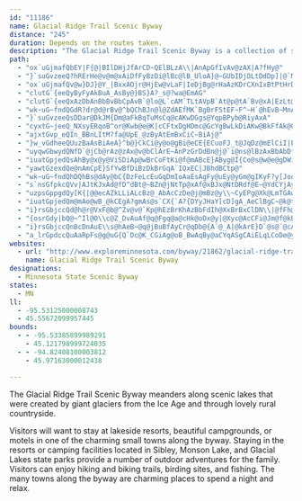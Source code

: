 ```yaml
---
id: "11186"
name: Glacial Ridge Trail Scenic Byway
distance: "245"
duration: Depends on the routes taken.
description: "The Glacial Ridge Trail Scenic Byway is a collection of state and county highways that pass through Alexandria, Glanwood, Sauk Centre, Starbuck, New London, Spicer, and Willmar in Southwest Minnesota."
path:
  - "ox`uGjmafQbEY|F{@|BIlDHjJfArCD~QElBLzA\\|AnApGfIvAv@zAX|A?fHy@"
  - "}`suGvzeeQ?hRErHe@v@m@xAiDfFyBzDi@lBc@lB_UloA}@~GUbIDjDLtDdDp]|@`MNtDd@pHl@hFp@pDl@`ChAdDrChF`C`DdDjCfB`AtPlH~TxKrDxB|CdCvFzGbWda@jFbGxEfDrFjBfDf@|APfQXrMpBhFlCbDlCfObOrDrErCtE~AxDdBrFpAlFjDfVxHjk@x@fJTtLDrKeApdANt`@B|j@B`CLjCn@tG|@lF~BfJ|DjM~BfMf@pETbKJv{@?bn@EfQhOJhVEn^Zlm@N`oA]vgADvHEhHJjCKfaAJ^K"
  - "ox`uGjmafQv@w}DJ}@Y_|BxxAOjr@HjEw@vLaF|IeDjBg@rHaAzKDrCXnIxBtPtHrD~@xAXfFR|qBQO}n@]_nCVy@`@_@lNF~AiLbAaKrEoh@N}CCgBiEiRs@gB{DeEuEiGwHgNi@g@_AOsvAKE_y@LkATu@h@e@`@EdPGfCKfD]hABxAXbF?bAw@NaCEau@\\uAl@q@v@MjMFnVSr@S\\k@TmAEw]T_aAHqBNcAd@yAhAyA"
  - "clutG`{eeQyByFyAkBuA_AsBy@}BS}A?_s@?wa@EmAG"
  - "clutG`{eeQxAzDbAnBbBvBbCpAvB`@lo@L`cAM`TLtAVpB`At@p@tA`Bv@xA|EzLt@jA|A~AdAl@bCz@|CJb|@GbBPrBn@|AjAtAzArBpEt@zEFlADbQXpCX~AZlArBlEfC~BxAp@dARrBF`nAYv|@PnAIvDy@|RiHzBc@pC?~CZlRbHxBj@nWJzSE|v@DhAFv@Rb@XdBfB`AgAjAy@rA_@~QJnJGx@Qz@YlBsBh@eAl@{BRqCFaEOgP?qWD}}Ba[?{@?kEq@wHd@gLiCwEOoAY}@k@USM[nBgp@FgDKgoAGwbCJyCl@eAh@StNDKeASmGN{HNsAnBgENmBAazAHu@Tq@X]XMvCB`@Ov@oAhAeDZ[d@c@fDMTG^WRYNs@D}BAe_@IsX_@}AqAiAeAwAe@eA]{Ai@yIOoEHq@j@eBRUrBwAl@m@j@{AFk@Qwg@lyAB_@i_AfGHn{CIngBk@~w@c@~@Qb@S~AsBb@_@zJ_F`J_EhAs@rAuAxBsFt@_AbAs@v@_@pB_@bCK`C?j@FhMfGdBjA|BrBn@~@^pAV`Bj@lHN~ENhK@hR~l@KM_aB?}|@CcZu@_`AOsb@"
  - "wk~uG~fndQGdR?dr@d@rBv@^bQChBJn@l@ZdAEfMK`BgBrFStEF~F^~H`@hEvB~MnA`EhArC|EzFjUtZnAbAbBp@xALpAGxNyAbCa@hBFxBTrBhAv\\tOpBf@nxAgAnjArC`AQb@m@dm@ddBdDtJxAbKb@vGDxA@bfEHbNRlFZdCfAzF~DjRvBjLvFdWn@fEFvBGzCY`Cw@pB_@n@a@p@g@`@oCjB}D~CuAdBsAnD@d[FrH@j\\"
  - "}`suGvzeeQsDDar@DkJM{Dm@aFkBqTuMsCq@cAKwDGgs@YqpBPyb@RiyAxA"
  - "cyxtG~jeeQ_NXsyERqoB^or@Kwb@e@K|cCFtxDgHDmc@GcYgBwLkDiAKw@BkFfAk@GcAe@y@q@c@k@w@oCoLmj@y@mB}CsFwAyE{DqOsCqHiA{DcAmCaNiYqGiLgEmGqHeF}KkJ]i@Om@ImAOuJBmCJeF\\yBJ_CEgAwCiKiA_GUyAK{D@_HRac@^k[}v@E_CIcDa@cCy@{K{CuE}@uFeBeKgCmF_A}FKgEn@gDrAiCzAqZpYoA~@w@^}SXoDKsDD"
  - "ajxtGvp_eQIn_BBnLItM?fa@UpE_@zByAtEmBxCiC~BiAj@"
  - "}w_vGdheeQUuzBaAsBiAeA}^b@}CkCi@y@o@gBi@eCE{ECuoFJ_t@JqDz@mElCiI|E_QXiCDeBIyAYyBaKe^YkBK{BCke@LoCTyCz@_FlAkD|AmC|GqJd@_AvA_EjAmG|B{IvBaGzHuNd@mAZmBN_D?}~@hm@D"
  - "uyqwGbwydQNfD`@jCb@rAz@zAx@v@bClArE~AnPzGrDdBn@j@`i@ns@lBzAxBbAbDfA~A`A~@dA|Q|ZjAfBfB`BlUdOt@XxS|NjErB~BlC|BzIhApDdAfBn@j@bBn@dK~@hDn@fC`BhAlAhBxB|D`HTr@lB`DhCrFhBdDhA`DjA`IjAxDn@dAdN`Qt@rAxAbGbA~Cz@^fGRtEd@`Br@nGjEnA`@bAKzO{I|@u@lGkDf|@uh@~Aq@bASdC?vRCfHJ~OGxCWxBiApEq@tZ@xWPOvy@DzHxTJlFGxTDrMLhf@JhLXxEZ`JdCXd@xCtAjElCnFpE`IxJbIpLnC~C~D~C`D`BzD`AvDp@lKF~Yt@bET`V?nPQvMa@hAY|g@@rVOpaBOdpEHlBRxCl@|GvBzGhCvFrAzCHfDWpEeBtd@yZpC{AnDwAbYmDtF@bBb@jJbEvKvFtKrErEnA~Cj@jEj@vCPbvAZzy@qAtcAU"
  - "iuatGpjedQsAhBy@x@y@ViSDiAp@wBrCoFtKi@f@mABcE}AByg@I{Ce@s@w@e@gDWiEBqAReBl@yD~@yCd@mAJmJ}CcAMaCVgM`CiAEiCsAmBs@oACeKZCnGv@hJHjBYjDs@fEG`BzCvXx@lE|C~HjQla@RxASlAuDzIUfAI~@CxBO|AiArF_B|Gy@vAqJfKcAtA[dAMzBBdg@ciA_@knAEoDSqGs@yJ}AiFi@}F]cEDNlCUlA?^w@?Kly@OrAc@n@_Bh@c@X_@x@O`A?~@HpATlArF|QHlBoAdK_DpLSlAIjA?hJEjAc@`A_BjBcA~Ay@rDU`BmE?Cl~BErTUjBm@zAu@bAo@`@s@PgL?g@VUr@Ih@D`w@UlAYj@ySD?r[QhBuh@LSJW`@S^Ij@EnA?n|ARlq@CfIwLIqGHBx[Y~@[Xq@JsQWUrADzZU~@c@n@wL|EsAlA}@~Bk@vCmAbCqAl@_IzBsBbAi@h@oCjG}@Zy@B{@_@qDgJkBkDmBcCeIwHcHuEW[y@qBaB_Gy@oA}@_@{@Jm@ToA`BiDdGm@`@g@J}dABip@R??"
  - "yawtGzexdQe@nAmCpE}SfYwBfDiBzDkBrGqA`IQxEC|JBhdBCtp@"
  - "wk~uG~fndQhDQhBs@dAy@bC{DzFeLcEuGqDmIoAaEsAgFy@uEy@yGm@gIKyF?y[Joo@Bu_CE{h@g@mzAGwIiAcSid@aiGeAcQq@oSSgl@C}x@My^?wd@I}Pe@sjE[_hFCucA^u{BIcLUsLG{Im@icEFsxCsGHqCWsCg@gLaFmBo@eB_@gBMsp@XcCLqc@D"
  - "s`nsGfpkcQVv|AJtKJxAd@fD^dBt@~BZn@jNtTp@xAf@xBJx@NtDRdf@E~@YdCYjAy@zBuAlBoFxEk@r@mBlD_AtCe@jCUrCM~C[tg@{@n_BAxe@[~gAKrBk@fC}@xBeB~A_Bl@}JPke@q@yAXy@f@iAhBu@rCMnDLfP]j~Ak@`HSxAy@dE{Lz\\y@bDo@zEQlEVt|@d@j`C"
  - "uzpsGppgdQy[K{|@@ecAZkLLiALcBz@_AbAcCzDe@j@mBz@y\\~CyEPg@Xk@LmTGAwSkeBDmB[k@SqAu@kAiAmA}CoDiQgDsFgHsJyBaC}EaFwFeCeHm@msB@eBM}By@s@g@_AkA"
  - "iuatGpjedQm@mAo@wB_@kCEgA?gmAs@s`CX{`A?{DYyJHaY[cD]gA_AeClBgC~@k@t@Mlc@GzBEnN_A~BFlEp@lBDxbBJ~AR~BrB~@qBNg@F_AMc}A?q_AhyAD?q~@Xcz@Fk|@FoOU}@c@_@mDiAQQSSEYCy@vFyi@Bso@GaE`AsGmByV}AmDEY_@_AI_ABgCmAyBYkAE{CNkBVuAk@_E{@}COiFYs@_BqASy@?_A|AoFjCyDLYLy@@kAh@yFPcA\\kGImCKeA?y@mAoImB_H[m@}AgB[y@Ck@Bm@tAyFNe@NYbCoCHUXaCZy@|@uDh@qERoDCq@|BmEpMqXjNk^lZB|FFxFE`Y?xEErF_@xBJpIzBrBJhAKfIuBn`@WrMSxEQlCcA"
  - "i}rsGbjccQd@h@r@VxF@b@^Zv@v@`Kp@hEzBrKhAzBbFdIh@XxBrBxClDN\\|@fFh@`Fd@rDbAfCd@p@l@`@x@^tJx@t@E`KgCbCJxAr@dAx@lE|Fn@b@fAXfMRbp@d@w@pc@QjVIjf@Nj|@"
  - "{osrGdy|bQ@~^Il@O\\c@Z_DvAuAf@q@Fgq@a@cHk@oDx@y|@Xyc@AcCFi@Jm@f@kB~HmBfF_AlBwEfIyA~By@r@u@V{F_AaAc@k@m@oCsEiAaCoAyC_@yAg@aCu@eCmDsHcDwHeBwCsByByAgAs@_@cDk@_Ay@s@aA[yAk@mJS_Aq@aAe`@wYcF_CaJsCsBy@y@q@m@|A_A~AyBtBy@f@iHpCyAx@aCjBcDnEe@~@cB`F}@xFc@fFeDdz@CvCwj@TL`xBo@rLI`C@jBv@bOJdHd@`F|@hDfGfNh@fBd@lC|@zHl@nDhFxVT`C@pEg@zFd@fxAoyAz@qGSwE_@iH_@wg@`AoVrBwCb@{Cl@cFvAgKfDsBnAk@d@wAdBo@lAqFfM_A`B_AlA}@hAeAt@yAp@qCl@kADkj@PutD_@C?"
  - "i}rsGbjccQnBcDnAuE\\s@hAeB~@q@jBuBfAyCr@qDb@{A`@_A|@kArE}D`@s@`@cAnA}F^wA|AqDj@iCFgKFyAb@mCdBgFlA_BdOcMx@qAr@aCXsB?_DJwa@UivA{MjDkMxEaEnAcCd@}FRgEY_Do@iSgHqGeBuK}@mJAUcw@J_FtG}s@f@sD`Jke@ReB?_[N}P?oKYsMIe\\BeCrFuTb@{@fIgGx@{AbAkC`I{l@n@kDTs@tBgClJuIhDyChAk@jg@Fp@Gh@W`@AlCsEjFaKlAsBNW`Ac@`BCdBr@vAXdFsA`JG`M?|BVnAb@fAj@xCjChCrAbBRfDDbDm@|C}BdAoA|BeEn@mCbC{Oh@eBdBaDsB_D{BaFqFcRpI{JdBsCrG}KpAkEZyDzA}y@]aHk@iHwEceAsA}_AOgBOa@o@eEo@yFkBkXazAM_q@T?gf@Sk\\EqXRgIp@gDh@sBl@sArAwBnFgG`B{ChAmDt@gEJuMcpAyAgESmAm@Uc@K{CBec@JkB`@aDAgBs@kHEe~@HaFHg@tA}ENgBNgESeCQiAy@eDc@gDEeEEan@twAjAxdD~AlAKjC}@t@c@hCkC|BjEf@zBLnBDna@CdZQtBs@xE?pCBtAhAfKNxDC~oARhAn@jAv@`@nNTf@RTXZt@BpAKpx@jZVlGJbBTbAp@^j@Z~@XfAN~EeBZcAd@mAfAs@vAa@rAYfBEfB?rMI|Qe@rEqA~EgGjT{@xE_@fDs@nK?xAh@`ZNzAl@dCnBhFnA~Dn@zCfBdLnDpSHfAj@ji@XzCrAtIpEbXhAlIl@`NZtLt@zDl@jBhAjBpHnIzApBxB`FvD|MrAlGrF|TrBlJHhOb@pDxA|GJrDO`NtIrAla@`FjDLhBCvCU|F{A|EaCfJeHdJcGxDwAlDk@ne@M|RD`XM~CH|Cd@TiEXsA~AcDp@s@nFcJlDoQPkB?{FxqBM~b@e@|k@_@rPCtgA\\EhqGCxTe@rhAvElB~BjBxAlBxA|ClSzk@|BzDhBzApAx@bC|@~DZrmADBfyA"
  - "a_lrGpdccQuAaRpFs@g@uG{Q`Dc@K_CGiAg@oB_BwAqBy@aCYqASgCAiELqLCoDe@yHm@oFsBgKaDoIeByDyAqBmB{BsBqBoBuAgFeCaEeAgKyAsCo@cDwAeDyCmKqOyFsGoAmAcEyCmBkAqFgC}FqBmGmAcR{AeSmA}Fk@_d@yC"
websites:
  - url: "http://www.exploreminnesota.com/byway/21862/glacial-ridge-trail"
    name: Glacial Ridge Trail Scenic Byway
designations:
  - Minnesota State Scenic Byway
states:
  - MN
ll:
  - -95.53125000008743
  - 45.55672099957445
bounds:
  - - -95.53385899989291
    - 45.121798999724035
  - - -94.82408100003812
    - 45.97163000012438

---
```


The Glacial Ridge Trail Scenic Byway meanders along scenic lakes that were created by giant glaciers from the Ice Age and through lovely rural countryside.

Visitors will want to stay at lakeside resorts, beautiful campgrounds, or motels in one of the charming small towns along the byway.  Staying in the resorts or camping facilities located in Sibley, Monson Lake, and Glacial Lakes state parks provide a number of outdoor adventures for the family.  Visitors can enjoy hiking and biking trails, birding sites, and fishing.  The many towns along the byway are charming places to spend a night and relax.

